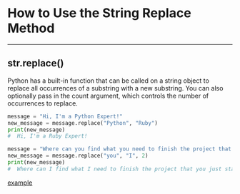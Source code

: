 # How to Use the String Replace Method

---

## str.replace()

Python has a built-in function that can be called on a string object to replace all occurrences of a substring with a new substring. You can also optionally pass in the count argument, which controls the number of occurrences to replace.

```python
message = "Hi, I'm a Python Expert!"
new_message = message.replace("Python", "Ruby")  
print(new_message)
#  Hi, I'm a Ruby Expert!
```

```python
message = "Where can you find what you need to finish the project that you just started."
new_message = message.replace("you", "I", 2)  
print(new_message)
#  Where can I find what I need to finish the project that you just started.
```

[example](./examples/string-replace-method.py)
